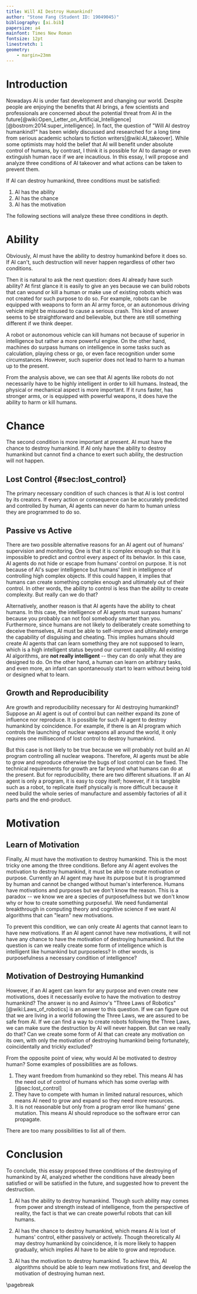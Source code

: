 ```yaml
---
title: Will AI Destroy Humankind?
author: "Stone Fang (Student ID: 19049045)" 
bibliography: [ai.bib]
papersize: a4
mainfont: Times New Roman
fontsize: 12pt
linestretch: 1
geometry:
    - margin=23mm
---
```


# Introduction

Nowadays AI is under fast development and changing our world. Despite people are enjoying the benefits that AI brings, a few scientists and professionals are concerned about the potential threat from AI in the future[@wiki:Open_Letter_on_Artificial_Intelligence][@bostrom:2014:super_intelligence]. In fact, the question of "Will AI destroy humankind?" has been widely discussed and researched for a long time from serious academic scholars to fiction writers[@wiki:AI_takeover]. While some optimists may hold the belief that AI will benefit under absolute control of humans, by contrast, I think it is possible for AI to damage or even extinguish human race if we are incautious. In this essay, I will propose and analyze three conditions of AI takeover and what actions can be taken to prevent them.

If AI can destroy humankind, three conditions must be satisfied:

1. AI has the ability
2. AI has the chance
3. AI has the motivation

The following sections will analyze these three conditions in depth.

# Ability

Obviously, AI must have the ability to destroy humankind before it does so. If AI can't, such destruction will never happen regardless of other two conditions. 

Then it is natural to ask the next question: does AI already have such ability? At first glance it is easily to give an yes because we can build robots that can wound or kill a human or make use of existing robots which was not created for such purpose to do so. For example, robots can be equipped with weapons to form an AI army force, or an autonomous driving vehicle might be misused to cause a serious crash. This kind of answer seems to be straightforward and believable, but there are still something different if we think deeper.

A robot or autonomous vehicle can kill humans not because of superior in intelligence but rather a more powerful engine. On the other hand, machines do surpass humans on intelligence in some tasks such as calculation, playing chess or go, or even face recognition under some circumstances. However, such superior does not lead to harm to a human up to the present. 

From the analysis above, we can see that AI agents like robots do not necessarily have to be highly intelligent in order to kill humans. Instead, the physical or mechanical aspect is more important. If it runs faster, has stronger arms, or is equipped with powerful weapons, it does have the ability to harm or kill humans.

# Chance

The second condition is more important at present. AI must have the chance to destroy humankind. If AI only have the ability to destroy humankind but cannot find a chance to exert such ability, the destruction will not happen. 

## Lost Control {#sec:lost_control}

The primary necessary condition of such chances is that AI is lost control by its creators. If every action or consequence can be accurately predicted and controlled by human, AI agents can never do harm to human unless they are programmed to do so.

## Passive vs Active

There are two possible alternative reasons for an AI agent out of humans' supervision and monitoring. One is that it is complex enough so that it is impossible to predict and control every aspect of its behavior. In this case, AI agents do not hide or escape from humans' control on purpose. It is not because of AI's super intelligence but humans' limit in intelligence of controlling high complex objects. If this could happen, it implies that humans can create something complex enough and ultimately out of their control. In other words, the ability to control is less than the ability to create complexity. But really can we do that?

Alternatively, another reason is that AI agents have the ability to cheat humans. In this case, the intelligence of AI agents must surpass humans' because you probably can not fool somebody smarter than you. Furthermore, since humans are not likely to deliberately create something to deceive themselves, AI must be able to self-improve and ultimately emerge the capability of disguising and cheating. This implies humans should create AI agents that can learn something they are not supposed to learn, which is a high intelligent status beyond our current capability. All existing AI algorithms, are **not really intelligent** -- they can do only what they are designed to do. On the other hand, a human can learn on arbitrary tasks, and even more, an infant can spontaneously start to learn without being told or designed what to learn. 

## Growth and Reproducibility

Are growth and reproducibility necessary for AI destroying humankind? Suppose an AI agent is out of control but can neither expand its zone of influence nor reproduce. It is possible for such AI agent to destroy humankind by coincidence. For example, if there is an AI program which controls the launching of nuclear weapons all around the world, it only requires one millisecond of lost control to destroy humankind. 

But this case is not likely to be true because we will probably not build an AI program controlling all nuclear weapons. Therefore, AI agents must be able to grow and reproduce otherwise the bugs of lost control can be fixed. The technical requirements for growth are far beyond what humans can do at the present. But for reproducibility, there are two different situations. If an AI agent is only a program, it is easy to copy itself; however, if it is tangible such as a robot, to replicate itself physically is more difficult because it need build the whole series of manufacture and assembly factories of all it parts and the end-product.

# Motivation

## Learn of Motivation

Finally, AI must have the motivation to destroy humankind. This is the most tricky one among the three conditions. Before any AI agent evolves the motivation to destroy humankind, it must be able to create motivation or purpose. Currently an AI agent may have its purpose but it is programmed by human and cannot be changed without human's interference. Humans have motivations and purposes but we don't know the reason. This is a paradox -- we know we are a species of purposefulness but we don't know why or how to create something purposeful. We need fundamental breakthrough in computing theory and cognitive science if we want AI algorithms that can "learn" new motivations.

To prevent this condition, we can only create AI agents that cannot learn to have new motivations. If an AI agent cannot have new motivations, it will not have any chance to have the motivation of destroying humankind. But the question is can we really create some form of intelligence which is intelligent like humankind but purposeless? In other words, is purposefulness a necessary condition of intelligence?

## Motivation of Destroying Humankind

However, if an AI agent can learn for any purpose and even create new motivations, does it necessarily evolve to have the motivation to destroy humankind? The answer is no and Asimov's "Three Laws of Robotics"[@wiki:Laws_of_robotics] is an answer to this question. If we can figure out that we are living in a world following the Three Laws, we are assured to be safe from AI. If we can find a way to create robots following the Three Laws, we can make sure the destruction by AI will never happen. But can we really do that? Can we create some form of AI that can create any motivation on its own, with only the motivation of destroying humankind being fortunately, coincidentally and trickly excluded?

From the opposite point of view, why would AI be motivated to destroy human? Some examples of possibilities are as follows.

1. They want freedom from humankind so they rebel. This means AI has the need out of control of humans which has some overlap with [@sec:lost_control]
2. They have to compete with human in limited natural resources, which means AI need to grow and expand so they need more resources.
3. It is not reasonable but only from a program error like humans' gene mutation. This means AI should reproduce so the software error can propagate.
 
There are too many possibilities to list all of them.

# Conclusion

To conclude, this essay proposed three conditions of the destroying of humankind by AI, analyzed whether the conditions have already been satisfied or will be satisfied in the future, and suggested how to prevent the destruction.

1. AI has the ability to destroy humankind. Though such ability may comes from power and strength instead of intelligence, from the perspective of reality, the fact is that we can create powerful robots that can kill humans.

2. AI has the chance to destroy humankind, which means AI is lost of humans' control, either passively or actively. Though theoretically AI may destroy humankind by coincidence, it is more likely to happen gradually, which implies AI have to be able to grow and reproduce.

3. AI has the motivation to destroy humankind. To achieve this, AI algorithms should be able to learn new motivations first, and develop the motivation of destroying human next.

\pagebreak

